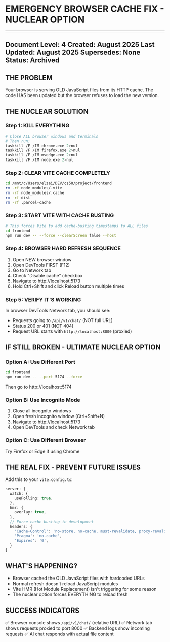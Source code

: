 # EMERGENCY BROWSER CACHE FIX - NUCLEAR OPTION

---
Document Level: 4
Created: August 2025
Last Updated: August 2025
Supersedes: None
Status: Archived
---

## THE PROBLEM
Your browser is serving OLD JavaScript files from its HTTP cache. The code HAS been updated but the browser refuses to load the new version.

## THE NUCLEAR SOLUTION

### Step 1: KILL EVERYTHING
```bash
# Close ALL browser windows and terminals
# Then run:
taskkill /F /IM chrome.exe 2>nul
taskkill /F /IM firefox.exe 2>nul
taskkill /F /IM msedge.exe 2>nul
taskkill /F /IM node.exe 2>nul
```

### Step 2: CLEAR VITE CACHE COMPLETELY
```bash
cd /mnt/c/Users/elzai/DEV/cs50/project/frontend
rm -rf node_modules/.vite
rm -rf node_modules/.cache
rm -rf dist
rm -rf .parcel-cache
```

### Step 3: START VITE WITH CACHE BUSTING
```bash
# This forces Vite to add cache-busting timestamps to ALL files
cd frontend
npm run dev -- --force --clearScreen false --host
```

### Step 4: BROWSER HARD REFRESH SEQUENCE
1. Open NEW browser window
2. Open DevTools FIRST (F12)
3. Go to Network tab
4. Check "Disable cache" checkbox
5. Navigate to http://localhost:5173
6. Hold Ctrl+Shift and click Reload button multiple times

### Step 5: VERIFY IT'S WORKING
In browser DevTools Network tab, you should see:
- Requests going to `/api/v1/chat/` (NOT full URL)
- Status 200 or 401 (NOT 404)
- Request URL starts with `http://localhost:8000` (proxied)

## IF STILL BROKEN - ULTIMATE NUCLEAR OPTION

### Option A: Use Different Port
```bash
cd frontend
npm run dev -- --port 5174 --force
```
Then go to http://localhost:5174

### Option B: Use Incognito Mode
1. Close all incognito windows
2. Open fresh incognito window (Ctrl+Shift+N)
3. Navigate to http://localhost:5173
4. Open DevTools and check Network tab

### Option C: Use Different Browser
Try Firefox or Edge if using Chrome

## THE REAL FIX - PREVENT FUTURE ISSUES

Add this to your `vite.config.ts`:
```typescript
server: {
  watch: {
    usePolling: true,
  },
  hmr: {
    overlay: true,
  },
  // Force cache busting in development
  headers: {
    'Cache-Control': 'no-store, no-cache, must-revalidate, proxy-revalidate',
    'Pragma': 'no-cache',
    'Expires': '0',
  }
}
```

## WHAT'S HAPPENING?
- Browser cached the OLD JavaScript files with hardcoded URLs
- Normal refresh doesn't reload JavaScript modules 
- Vite HMR (Hot Module Replacement) isn't triggering for some reason
- The nuclear option forces EVERYTHING to reload fresh

## SUCCESS INDICATORS
✅ Browser console shows `/api/v1/chat/` (relative URL)
✅ Network tab shows requests proxied to port 8000
✅ Backend logs show incoming requests
✅ AI chat responds with actual file content